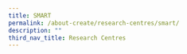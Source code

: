 ```yaml
---
title: SMART
permalink: /about-create/research-centres/smart/
description: ""
third_nav_title: Research Centres
---
```

